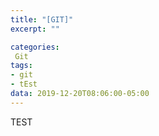 ```yaml
---
title: "[GIT]"
excerpt: ""

categories:
 Git
tags:
- git
- tEst
data: 2019-12-20T08:06:00-05:00
---
```



TEST
